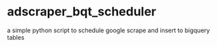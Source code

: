 # adscraper_bqt_scheduler
a simple python script to schedule google scrape and insert to bigquery tables
